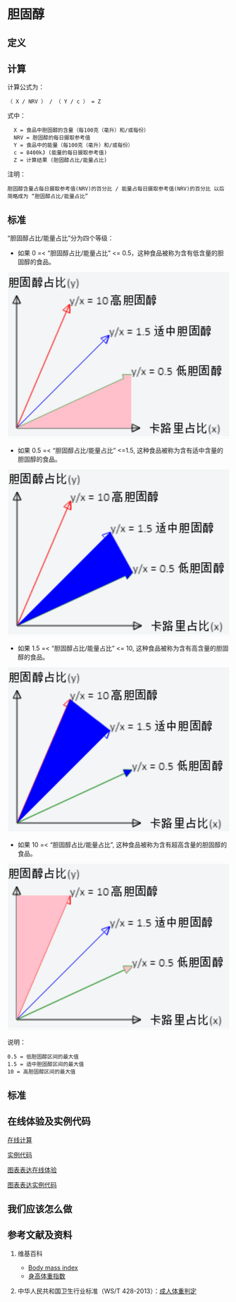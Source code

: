 # 胆固醇

## 定义

## 计算

计算公式为： 

	（ X / NRV ） / （ Y / c ） = Z

式中： 

	  X = 食品中胆固醇的含量（每100克（毫升）和/或每份）	  
      NRV = 胆固醇的每日摄取参考值
	  Y = 食品中的能量（每100克（毫升）和/或每份）
	  c = 8400kJ (能量的每日摄取参考值)
	  Z = 计算结果 (胆固醇占比/能量占比)

注明：

	胆固醇含量占每日摄取参考值(NRV)的百分比 / 能量占每日摄取参考值(NRV)的百分比 以后简略成为 “胆固醇占比/能量占比”	

## 标准

“胆固醇占比/能量占比”分为四个等级：

- 如果 0 =< “胆固醇占比/能量占比” <= 0.5，这种食品被称为含有低含量的胆固醇的食品。

![食品的算法](/images/食品的分析算法/胆固醇/食品的分析算法-算法-低胆固醇区间.png)

- 如果 0.5 =< “胆固醇占比/能量占比” <=1.5, 这种食品被称为含有适中含量的胆固醇的食品。

![食品的算法](/images/食品的分析算法/胆固醇/食品的分析算法-算法-适中胆固醇区间.png)

- 如果 1.5 =< “胆固醇占比/能量占比” <= 10, 这种食品被称为含有高含量的胆固醇的食品。

![食品的算法](/images/食品的分析算法/胆固醇/食品的分析算法-算法-高胆固醇区间.png)

- 如果 10 =< “胆固醇占比/能量占比”, 这种食品被称为含有超高含量的胆固醇的食品。

![食品的算法](/images/食品的分析算法/胆固醇/食品的分析算法-算法-超高胆固醇区间.png)


说明：

	0.5 = 低胆固醇区间的最大值
	1.5 = 适中胆固醇区间的最大值
	10 = 高胆固醇区间的最大值


## 标准

## 在线体验及实例代码

[在线计算](https://jsfiddle.net/quanbinn/zbs8ey56/)

[实例代码](https://github.com/quanbinn/Basic-Health-Knowledge-We-Need-To-Learn/tree/master/code/%E9%A3%9F%E5%93%81%E7%9A%84%E5%88%86%E6%9E%90%E7%AE%97%E6%B3%95/%E8%83%86%E5%9B%BA%E9%86%87)

[图表表达在线体验](https://jsfiddle.net/quanbinn/jb82ydgz/)

[图表表达实例代码](https://github.com/quanbinn/Basic-Health-Knowledge-We-Need-To-Learn/tree/master/code/%E9%99%84%E5%BD%95-%E5%9B%BE%E8%A1%A8%E8%A1%A8%E8%BE%BE/%E9%A3%9F%E5%93%81%E7%9A%84%E5%88%86%E6%9E%90%E7%AE%97%E6%B3%95/%E8%83%86%E5%9B%BA%E9%86%87)

## 我们应该怎么做

## 参考文献及资料

1. 维基百科
	- [Body mass index](https://en.wikipedia.org/wiki/Body_mass_index)
	- [身高体重指数](https://zh.wikipedia.org/wiki/%E8%BA%AB%E9%AB%98%E9%AB%94%E9%87%8D%E6%8C%87%E6%95%B8)

2. 中华人民共和国卫生行业标准（WS/T 428-2013）：[成人体重判定](http://www.moh.gov.cn/ewebeditor/uploadfile/2013/08/20130808135715967.pdf)

